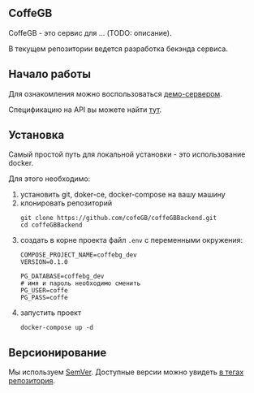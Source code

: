 ## CoffeGB ##

CoffeGB - это сервис для ... (TODO: описание).

В текущем репозитории ведется разработка бекэнда сервиса.

## Начало работы ##

Для ознакомления можно воспользоваться [демо-сервером]().

Спецификацию на API вы можете найти [тут]().

## Установка ##

Самый простой путь для локальной установки - это использование docker.

Для этого необходимо:

1) установить git, doker-ce, docker-compose на вашу машину
1) клонировать репозиторий
    ```
    git clone https://github.com/cofeGB/coffeGBBackend.git
    cd coffeGBBackend
    ```
1) создать в корне проекта файл ```.env``` с переменными окружения:
    ```
    COMPOSE_PROJECT_NAME=coffebg_dev
    VERSION=0.1.0

    PG_DATABASE=coffebg_dev
    # имя и пароль необходимо сменить
    PG_USER=coffe
    PG_PASS=coffe
    ```
1) запустить проект
    ```
    docker-compose up -d
    ```


## Версионирование ##

Мы используем [SemVer](http://semver.org/). Доступные версии можно увидеть  [в тегах репозитория](https://github.com/cofeGB/coffeGBBackend/tags). 

